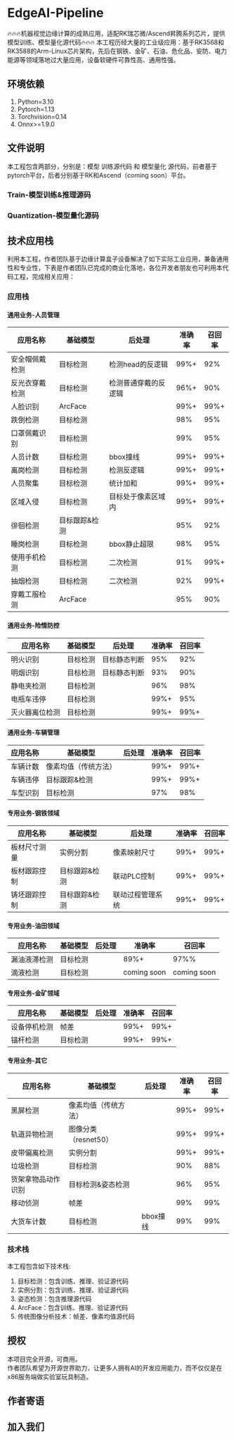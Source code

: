 # EdgeAI-Pipeline
🔥🔥🔥机器视觉边缘计算的成熟应用，适配RK瑞芯微/Ascend昇腾系列芯片，提供模型训练、模型量化源代码🔥🔥🔥
本工程历经大量的工业级应用：基于RK3568和RK3588的Arm-Linux芯片架构，先后在钢铁、金矿、石油、危化品、安防、电力能源等领域落地过大量应用，设备软硬件可靠性高、通用性强。

## 环境依赖
1. Python=3.10
2. Pytorch=1.13
3. Torchvision=0.14
4. Onnx>=1.9.0

## 文件说明
本工程包含两部分，分别是：模型 训练源代码 和 模型量化 源代码，前者基于pytorch平台，后者分别基于RK和Ascend（coming soon）平台。
### Train-模型训练&推理源码

### Quantization-模型量化源码

## 技术应用栈
利用本工程，作者团队基于边缘计算盒子设备解决了如下实际工业应用，兼备通用性和专业性，下表是作者团队已完成的商业化落地，各位开发者朋友也可利用本代码工程，完成相关应用：
### 应用栈
#### 通用业务-人员管理
| 应用名称 | 基础模型 | 后处理 |准确率 | 召回率 |
|----------|----------|----------|----------|----------|
| 安全帽佩戴检测 | 目标检测 | 检测head的反逻辑 | 99%+ | 92% |
| 反光衣穿戴检测 | 目标检测 | 检测普通穿戴的反逻辑 | 96%+ | 90% |
| 人脸识别 | ArcFace |  | 99%+ | 99%+ |
| 跌倒检测 | 目标检测 |  | 98% | 95% |
| 口罩佩戴识别 | 目标检测 |  | 99% | 95% | 
| 人员计数 | 目标检测 | bbox撞线 | 99%+ | 99%+ |
| 离岗检测 | 目标检测 | 检测反逻辑 | 99%+ | 99%+ |
| 人员聚集 | 目标检测 | 统计加和 | 99%+ | 99%+ |
| 区域入侵 | 目标检测 | 目标处于像素区域内 | 99%+ | 99%+ |
| 徘徊检测 | 目标跟踪&检测 |  | 95% | 92% |
| 睡岗检测 | 目标检测 | bbox静止超限 | 98% | 95% |
| 使用手机检测 | 目标检测 | 二次检测 | 91% | 99%+ |
| 抽烟检测 | 目标检测 | 二次检测 | 92% | 99%+ |
| 穿戴工服检测 | ArcFace |  | 95% | 90% |

#### 通用业务-险情防控
| 应用名称 | 基础模型 | 后处理 |准确率 | 召回率 |
|----------|----------|----------|----------|----------|
| 明火识别 | 目标检测 | 目标静态判断 | 95% | 92% |
| 明烟识别 | 目标检测 | 目标静态判断 | 93% | 90% |
| 静电夹检测 | 目标检测 |  | 96% | 98% |
| 电瓶车违停 | 目标检测 |  | 99%+ | 95% |
| 灭火器离位检测 | 目标检测 |  | 99%+ | 99%+ |

#### 通用业务-车辆管理
| 应用名称 | 基础模型 | 后处理 |准确率 | 召回率 |
|----------|----------|----------|----------|----------|
| 车辆计数 | 像素均值（传统方法） | |99%+ | 99%+ |
| 车辆违停 | 目标跟踪&检测 | |99%+ | 99%+ |
| 车型识别 | 目标检测 |  | 97% | 98% |

#### 专用业务-钢铁领域
| 应用名称 | 基础模型 | 后处理 |准确率 | 召回率 |
|----------|----------|----------|----------|----------|
| 板材尺寸测量 | 实例分割 | 像素映射尺寸 |99%+ | 99%+ |
| 板材跟踪控制 | 目标跟踪&检测 | 联动PLC控制 | 99%+ | 99%+ |
| 铸坯跟踪控制 | 目标跟踪&检测 | 联动过程管理系统 | 99%+ | 99%+ |

#### 专用业务-油田领域
| 应用名称 | 基础模型 | 后处理 |准确率 | 召回率 |
|----------|----------|----------|----------|----------|
| 漏油液滞检测 | 目标检测 |  | 89%+ | 97%% |
| 滴液检测 | 目标检测 |  | coming soon | coming soon |

#### 专用业务-金矿领域
| 应用名称 | 基础模型 | 后处理 |准确率 | 召回率 |
|----------|----------|----------|----------|----------|
| 设备停机检测 | 帧差 |  | 99%+ | 99%+ |
| 锚杆检测 | 目标检测 |  | 99%+ | 99%+ |

#### 专用业务-其它
| 应用名称 | 基础模型 | 后处理 |准确率 | 召回率 |
|----------|----------|----------|----------|----------|
| 黑屏检测 | 像素均值（传统方法） | |99%+ | 99%+ |
| 轨道异物检测 | 图像分类（resnet50） | |99%+ | 99%+ |
| 皮带偏离检测 | 实例分割 |  | 99%+ | 99%+ |
| 垃圾检测 | 目标检测 |  | 90% | 88% |
| 货架拿物品动作识别| 目标检测&姿态检测 |  | 96% | 95% |
| 移动侦测 | 帧差 |  | 99% | 99% |
| 大货车计数 | 目标检测 | bbox撞线 | 99% | 99% |

### 技术栈
本工程包含如下技术栈:
1. 目标检测：包含训练、推理、验证源代码
2. 实例分割：包含训练、推理、验证源代码
3. 姿态检测：包含推理源代码
4. ArcFace：包含训练、推理、验证源代码
5. 传统图像分析技术：帧差、像素均值源代码

## 授权
本项目完全开源，可商用。  
作者团队希望为开源世界助力，让更多人拥有AI的开发应用能力，而不仅仅是在x86服务端做实验室玩具制造。
## 作者寄语

## 加入我们
